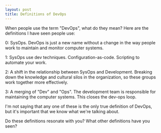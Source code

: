 ```yaml
---
layout: post
title: Definitions of DevOps
---
```


When people use the term "DevOps", what do they mean? Here are the definitions I have seen people use:

0: SysOps. DevOps is just a new name without a change in the way people work to maintain and monitor computer systems.

1: SysOps use dev techniques. Configuration-as-code. Scripting to automate your work.

2: A shift in the relationship between SysOps and Development. Breaking down the knowledge and cultural silos in the organization, so these groups work together more effectively.

3: A merging of "Dev" and "Ops". The development team is responsible for maintaining the computer systems. This closes the dev-ops loop.

I'm not saying that any one of these is the only true definition of DevOps, but it's important that we know what we're talking about.

Do these definitions resonate with you? What other definitions have you seen?

